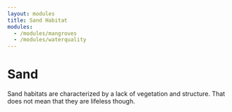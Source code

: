 ```yaml
---
layout: modules
title: Sand Habitat
modules:
  - /modules/mangroves
  - /modules/waterquality
---
```


# Sand

Sand habitats are characterized by a lack of vegetation and structure. That does
not mean that they are lifeless though.
